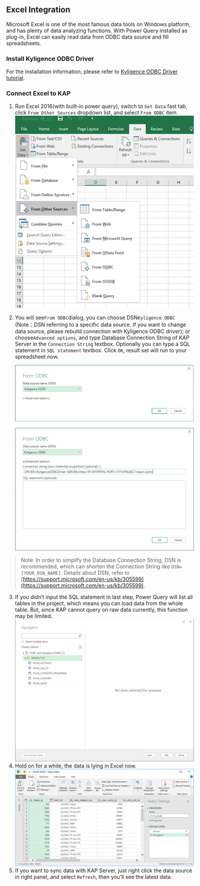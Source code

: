 ## Excel Integration

Microsoft Excel is one of the most famous data tools on Windows platform, and has plenty of data analyzing functions. With Power Query installed as plug-in, Excel can easily read data from ODBC data source and fill spreadsheets. 

### Install Kyligence ODBC Driver
For the installation information, please refer to [Kyligence ODBC Driver tutorial](../driver/kyligence-odbc.en.md).

### Connect Excel to KAP
1. Run Excel 2016(with built-in power query), switch to `Get Data` fast tab, click `From Other Sources` dropdown list, and select `From ODBC` item.
   ![](images/excel_2016/excel-1.PNG)

2. You will see`From ODBC`dialog, you can choose DSN`Kyligence ODBC` (Note：DSN referring to a specific data source. If you want to change data source, please rebuild connection with Kyligence ODBC driver); or choose`Advanced options`, and type Database Connection String of KAP Server in the `Connection String` textbox. Optionally you can type a SQL statement in `SQL statement` textbox. Click `OK`, result set will run to your spreadsheet now.

   ![](images/excel_2016/excel-2.PNG)

   ![](images/excel_2016/excel-3.png)

> Note: In order to simplify the Database Connection String, DSN is recommended, which can shorten the Connection String like `DSN=[YOUR_DSN_NAME]`. Details about DSN, refer to [https://support.microsoft.com/en-us/kb/305599](https://support.microsoft.com/en-us/kb/305599).


3. If you didn’t input the SQL statement in last step, Power Query will list all tables in the project, which means you can load data from the whole table. But, since KAP cannot query on raw data currently, this function may be limited.
   ![](images/excel_2016/excel-4.png)
4. Hold on for a while, the data is lying in Excel now.
   ![](images/excel_2016/excel-5.png)
5. If you want to sync data with KAP Server, just right click the data source in right panel, and select `Refresh`, then you’ll see the latest data.
